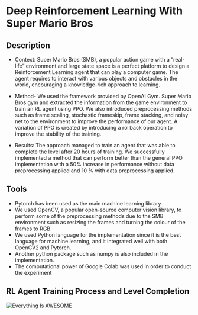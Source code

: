 # Deep Reinforcement Learning With Super Mario Bros

## Description
* Context: Super Mario Bros (SMB), a popular action game with a “real-life” environment and large state space is a perfect platform to design a Reinforcement Learning agent that can play a computer game. The agent requires to interact with various objects and obstacles in the world, encouraging a knowledge-rich approach to learning. 

* Method- We used the framework provided by OpenAI Gym. Super Mario Bros gym and extracted the information from the game environment to train an RL agent using PPO. We also introduced preprocessing methods such as frame scaling, stochastic frameskip, frame stacking, and noisy net to the environment to improve the performance of our agent. A variation of PPO is created by introducing a rollback operation to improve the stability of the training. 

* Results: The approach managed to train an agent that was able to complete the level after 20 hours of training. We successfully implemented a method that can perform better than the general PPO implementation with a 50% increase in performance without data preprocessing applied and 10 % with data preprocessing applied.

## Tools

* Pytorch has been used as the main machine learning library 
* We used OpenCV, a popular open-source computer vision library, to perform some of the preprocessing methods due to the SMB environment such as resizing the frames and turning the colour of the frames to RGB
* We used Python language for the implementation since it is the best language for machine learning, and it integrated well with both OpenCV2 and Pytorch. 
* Another python package such as numpy is also included in the implementation.
* The computational power of Google Colab was used in order to conduct the experiment

## RL Agent Training Process and Level Completion

[![Everything Is AWESOME](https://img.youtube.com/vi/GsP5JRhEMQ0/0.jpg)](https://youtu.be/GsP5JRhEMQ0 "Everything Is AWESOME")
